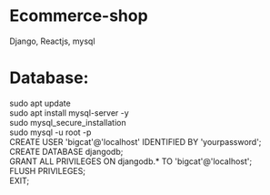 # Ecommerce-shop
Django, Reactjs, mysql

<h1>Database:</h1>

sudo apt update<br>
sudo apt install mysql-server -y<br>
sudo mysql_secure_installation<br>
sudo mysql -u root -p<br>
CREATE USER 'bigcat'@'localhost' IDENTIFIED BY 'yourpassword';<br>
CREATE DATABASE djangodb;<br>
GRANT ALL PRIVILEGES ON djangodb.* TO 'bigcat'@'localhost';<br>
FLUSH PRIVILEGES;<br>
EXIT;<br>
